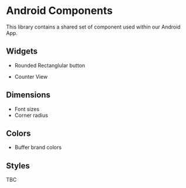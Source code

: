 # Android Components

This library contains a shared set of component used within our Android App.

Widgets
-------

- Rounded Rectanglular button

- Counter View

Dimensions
----------

- Font sizes
- Corner radius

Colors
------

- Buffer brand colors

Styles
------

TBC
